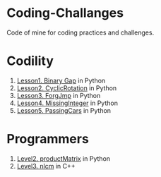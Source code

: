 Coding-Challanges
=================
Code of mine for coding practices and challenges.

# Codility
1. [Lesson1. Binary Gap](https://codility.com/programmers/lessons/1-iterations/binary_gap/start/) in Python
2. [Lesson2. CyclicRotation](https://codility.com/programmers/lessons/2-arrays/cyclic_rotation/start/) in Python
3. [Lesson3. ForgJmp](https://codility.com/programmers/lessons/3-time_complexity/frog_jmp/start/) in Python
4. [Lesson4. MissingInteger](https://codility.com/programmers/lessons/4-counting_elements/missing_integer/start/) in Python
5. [Lesson5. PassingCars](https://codility.com/programmers/lessons/5-prefix_sums/passing_cars/start/) in Python

# Programmers
1. [Level2. productMatrix](https://programmers.co.kr/learn/challenge_codes/140) in Python
2. [Level3. nlcm](https://programmers.co.kr/learn/challenge_codes/152) in C++
